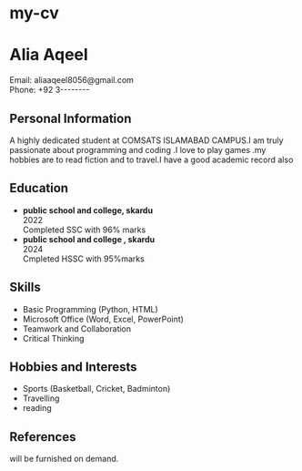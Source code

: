 # my-cv
<head>
<title>My CV</title>
</head>
<body>

<h1>Alia Aqeel</h1>
<p>Email: aliaaqeel8056@gmail.com<br>
Phone: +92 3-------- </p>

<h2>Personal Information</h2>
<p>A highly dedicated  student at COMSATS ISLAMABAD CAMPUS.I am  truly passionate about programming and coding .I love to play games .my hobbies are to read fiction and to travel.I have a good academic record also</p>

<h2>Education</h2>
<ul>
<li><b>public school and college, skardu</b><br> 2022<br> Completed SSC with 96% marks</li>
<li><b>public school and college , skardu</b><br> 2024<br> Cmpleted HSSC with 95%marks</li>
</ul>

<h2>Skills</h2>
<ul>
<li>Basic Programming (Python, HTML)</li>
<li>Microsoft Office (Word, Excel, PowerPoint)</li>
<li>Teamwork and Collaboration</li>
<li>Critical Thinking</li>    
</ul>

<h2>Hobbies and Interests</h2>
<ul>
<li>Sports (Basketball, Cricket, Badminton)</li>
<li>Travelling</li>
<li>reading </li>
</ul>

<h2>References</h2>
<p>will be furnished on demand.</p>

</body>
</html>
